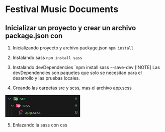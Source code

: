 #  Festival Music Documents

## Inicializar un proyecto y crear un archivo package.json con

1. Inicializando proyecto y archivo package.json
`npm install`
2. Instalando sass 
`npm install sass`
3. Instalando devDependencies 
`npm install sass --save-dev
[!NOTE]
 Las devDependencies son paquetes que solo se necesitan para el desarrollo y las pruebas locales.

 4. Creando las carpetas src y scss, mas el archivo app.scss
  
 ![](/screnshoot/carpetaSrc.png)

 5. Enlazando la sass con css


